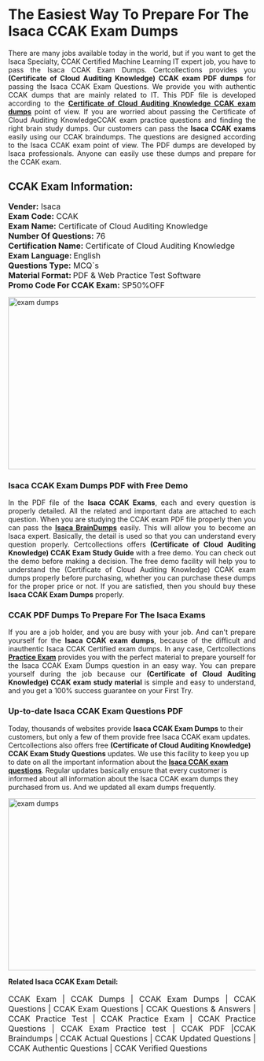 <h1>The Easiest Way To Prepare For The Isaca CCAK Exam Dumps</h1> <p style="text-align:justify">There are many jobs available today in the world, but if you want to get the Isaca Specialty, CCAK Certified Machine Learning IT expert job, you have to pass the Isaca CCAK Exam Dumps. Certcollections provides you <strong>(Certificate of Cloud Auditing Knowledge) CCAK exam PDF dumps</strong> for passing the Isaca CCAK Exam Questions. We provide you with authentic CCAK dumps that are mainly related to IT. This PDF file is developed according to the <a href="https://www.certsofficial.com/isaca/ccak-questions"><strong>Certificate of Cloud Auditing Knowledge CCAK exam dumps</strong></a> point of view. If you are worried about passing the Certificate of Cloud Auditing KnowledgeCCAK exam practice questions and finding the right brain study dumps. Our customers can pass the <strong>Isaca CCAK exams </strong>easily using our CCAK braindumps. The questions are designed according to the Isaca CCAK exam point of view. The PDF dumps are developed by Isaca professionals. Anyone can easily use these dumps and prepare for the CCAK exam.</p> <h2><strong>CCAK Exam Information:</strong></h2> <p><span style="font-size:16px"><strong>Vender:</strong> Isaca<br /> <strong>Exam Code:</strong> CCAK<br /> <strong>Exam Name:</strong> Certificate of Cloud Auditing Knowledge<br /> <strong>Number Of Questions:</strong> 76<br /> <strong>Certification Name:</strong> Certificate of Cloud Auditing Knowledge<br /> <strong>Exam Language: </strong>English<br /> <strong>Questions Type:</strong> MCQ`s<br /> <strong>Material Format: </strong>PDF & Web Practice Test Software<br /> <strong>Promo Code For CCAK Exam:</strong> SP50%OFF</span></p> <p><a href="https://www.certsofficial.com/isaca/ccak-questions" rel="no-follow"><img alt="exam dumps" src="https://www.certcollections.com/uploads/content/certsofficial.jpg" style="height:350px; width:750px" /></a></p> <h3><strong>Isaca CCAK Exam Dumps PDF with Free Demo</strong></h3> <p style="text-align:justify">In the PDF file of the <strong>Isaca CCAK Exams</strong>, each and every question is properly detailed. All the related and important data are attached to each question. When you are studying the CCAK exam PDF file properly then you can pass the <a href="https://www.certsofficial.com/isaca-dumps"><strong>Isaca BrainDumps</strong></a> easily. This will allow you to become an Isaca expert. Basically, the detail is used so that you can understand every question properly. Certcollections offers <strong>(Certificate of Cloud Auditing Knowledge) CCAK Exam Study Guide</strong> with a free demo. You can check out the demo before making a decision. The free demo facility will help you to understand the (Certificate of Cloud Auditing Knowledge) CCAK exam dumps properly before purchasing, whether you can purchase these dumps for the proper price or not. If you are satisfied, then you should buy these <strong>Isaca CCAK Exam Dumps</strong> properly.</p> <h3><strong>CCAK PDF Dumps To Prepare For The Isaca Exams</strong></h3> <p style="text-align:justify">If you are a job holder, and you are busy with your job. And can't prepare yourself for the <strong>Isaca CCAK exam dumps</strong>, because of the difficult and inauthentic Isaca CCAK Certified exam dumps. In any case, Certcollections <strong><a href="https://www.certsofficial.com/">Practice Exam</a></strong> provides you with the perfect material to prepare yourself for the Isaca CCAK Exam Dumps question in an easy way. You can prepare yourself during the job because our <strong>(Certificate of Cloud Auditing Knowledge) CCAK exam study material</strong> is simple and easy to understand, and you get a 100% success guarantee on your First Try.</p> <h3><strong>Up-to-date Isaca CCAK Exam Questions PDF</strong></h3> <p>Today, thousands of websites provide <strong>Isaca CCAK Exam Dumps</strong> to their customers, but only a few of them provide free Isaca CCAK exam updates. Certcollections also offers free <strong>(Certificate of Cloud Auditing Knowledge) CCAK Exam Study Questions</strong> updates. We use this facility to keep you up to date on all the important information about the <a href="https://www.certsofficial.com/isaca/ccak-questions"><strong>Isaca CCAK exam questions</strong></a>. Regular updates basically ensure that every customer is informed about all information about the Isaca CCAK exam dumps they purchased from us. And we updated all exam dumps frequently.</p> <p><a href="https://www.certsofficial.com/isaca/ccak-questions"><img alt="exam dumps " src="https://www.certcollections.com/uploads/content/certsofficial2.jpg" style="height:350px; width:750px" /></a></p> <p style="text-align:justify"><span style="font-size:14px"><strong>Related Isaca CCAK Exam Detail:</strong></span><br /> <br /> <span style="font-size:16px">CCAK Exam | CCAK Dumps | CCAK Exam Dumps | CCAK Questions | CCAK Exam Questions | CCAK Questions & Answers | CCAK Practice Test | CCAK Practice Exam | CCAK Practice Questions | CCAK Exam Practice test | CCAK PDF |CCAK Braindumps | CCAK Actual Questions | CCAK Updated Questions | CCAK Authentic Questions | CCAK Verified Questions</span></p>
